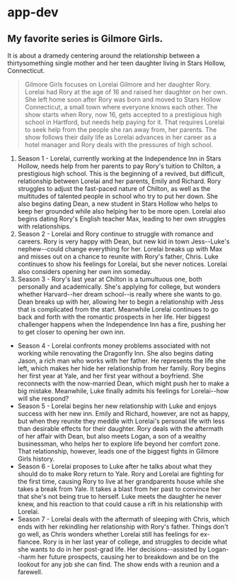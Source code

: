 # app-dev
## My favorite series is **Gilmore Girls**. 

It is about a dramedy centering around the relationship between a thirtysomething single mother and her teen daughter living in Stars Hollow, Connecticut.

>Gilmore Girls focuses on Lorelai Gilmore and her daughter Rory. Lorelai had Rory at the age of 16 and raised her daughter on her own. She left home soon after Rory was born and moved to Stars Hollow Connecticut, a small town where everyone knows each other. The show starts when Rory, now 16, gets accepted to a prestigious high school in Hartford, but needs help paying for it. That requires Lorelai to seek help from the people she ran away from, her parents. The show follows their daily life as Lorelai advances in her career as a hotel manager and Rory deals with the pressures of high school.

1. Season 1 - Lorelai, currently working at the Independence Inn in Stars Hollow, needs help from her parents to pay Rory's tuition to Chilton, a prestigious high school. This is the beginning of a revived, but difficult, relationship between Lorelai and her parents, Emily and Richard. Rory struggles to adjust the fast-paced nature of Chilton, as well as the multitudes of talented people in school who try to put her down. She also begins dating Dean, a new student in Stars Hollow who helps to keep her grounded while also helping her to be more open. Lorelai also begins dating Rory's English teacher Max, leading to her own struggles with relationships.
2. Season 2 - Lorelai and Rory continue to struggle with romance and careers. Rory is very happy with Dean, but new kid in town Jess--Luke's nephew--could change everything for her. Lorelai breaks up with Max and misses out on a chance to reunite with Rory's father, Chris. Luke continues to show his feelings for Lorelai, but she never notices. Lorelai also considers opening her own inn someday.
3. Season 3 - Rory's last year at Chilton is a tumultuous one, both personally and academically. She's applying for college, but wonders whether Harvard--her dream school--is really where she wants to go. Dean breaks up with her, allowing her to begin a relationship with Jess that is complicated from the start. Meanwhile Lorelai continues to go back and forth with the romantic prospects in her life. Her biggest challenger happens when the Independence Inn has a fire, pushing her to get closer to opening her own inn.
- Season 4 - Lorelai confronts money problems associated with not working while renovating the Dragonfly Inn. She also begins dating Jason, a rich man who works with her father. He represents the life she left, which makes her hide her relationship from her family. Rory begins her first year at Yale, and her first year without a boyfriend. She reconnects with the now-married Dean, which might push her to make a big mistake. Meanwhile, Luke finally admits his feelings for Lorelai--how will she respond?
- Season 5 - Lorelai begins her new relationship with Luke and enjoys success with her new inn. Emily and Richard, however, are not as happy, but when they reunite they meddle with Lorelai's personal life with less than desirable effects for their daughter. Rory deals with the aftermath of her affair with Dean, but also meets Logan, a son of a wealthy businessman, who helps her to explore life beyond her comfort zone. That relationship, however, leads one of the biggest fights in Gilmore Girls history.
- Season 6 - Lorelai proposes to Luke after he talks about what they should do to make Rory return to Yale. Rory and Lorelai are fighting for the first time, causing Rory to live at her grandparents house while she takes a break from Yale. It takes a blast from her past to convince her that she's not being true to herself. Luke meets the daughter he never knew, and his reaction to that could cause a rift in his relationship with Lorelai.
- Season 7 - Lorelai deals with the aftermath of sleeping with Chris, which ends with her rekindling her relationship with Rory's father. Things don't go well, as Chris wonders whether Lorelai still has feelings for ex-fiancee. Rory is in her last year of college, and struggles to decide what she wants to do in her post-grad life. Her decisions--assisted by Logan--harm her future prospects, causing her to breakdown and be on the lookout for any job she can find. The show ends with a reunion and a farewell.
